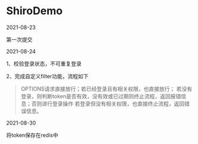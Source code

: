 # ShiroDemo

2021-08-23 

第一次提交

2021-08-24

1、校验登录状态，不可重复登录

2、完成自定义filter功能，流程如下
> OPTIONS请求直接放行；若已经登录且有相关权限，也直接放行；
> 若没有登录，则判断token是否有效，没有效或已过期则终止流程，返回报错信息；否则进行登录操作
> 若登录但没有相关权限，也直接终止流程，返回错误信息。

2021-08-30

将token保存在redis中
